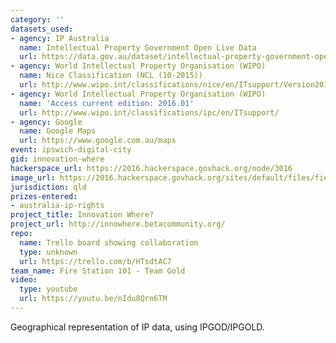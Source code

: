 ```yaml
---
category: ''
datasets_used:
- agency: IP Australia
  name: Intellectual Property Government Open Live Data
  url: https://data.gov.au/dataset/intellectual-property-government-open-live-data
- agency: World Intellectual Property Organisation (WIPO)
  name: Nice Classification (NCL (10-2015))
  url: http://www.wipo.int/classifications/nice/en/ITsupport/Version20150101/
- agency: World Intellectual Property Organisation (WIPO)
  name: 'Access current edition: 2016.01'
  url: http://www.wipo.int/classifications/ipc/en/ITsupport/
- agency: Google
  name: Google Maps
  url: https://www.google.com.au/maps
event: ipswich-digital-city
gid: innovation-where
hackerspace_url: https://2016.hackerspace.govhack.org/node/3016
image_url: https://2016.hackerspace.govhack.org/sites/default/files/field/image/innovation_where.png
jurisdiction: qld
prizes-entered:
- australia-ip-rights
project_title: Innovation Where?
project_url: http://innowhere.betacommunity.org/
repo:
  name: Trello board showing collaboration
  type: unknown
  url: https://trello.com/b/HTsdtAC7
team_name: Fire Station 101 - Team Gold
video:
  type: youtube
  url: https://youtu.be/nIdu8Qrn6TM
---
```


Geographical representation of IP data, using IPGOD/IPGOLD.